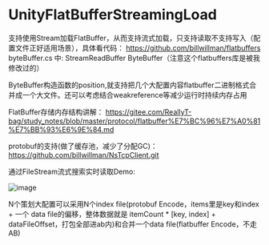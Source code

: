 # UnityFlatBufferStreamingLoad

支持使用Stream加载FlatBuffer，从而支持流式加载，只支持读取不支持写入（配置文件正好适用场景），具体看代码：
https://github.com/billwillman/flatbuffers
byteBuffer.cs 中: StreamReadBuffer ByteBuffer（注意这个flatbuffers库是被我修改过的）

ByteBuffer构造函数的position,就支持把几个大配置内容flatbuffer二进制格式合并成一个大文件。还可以考虑结合weakreference等减少运行时持续内存占用

FlatBuffer存储内存结构讲解：
https://gitee.com/ReallyT-bag/study_notes/blob/master/protocol/flatbuffer%E7%BC%96%E7%A0%81%E7%BB%93%E6%9E%84.md

protobuf的支持(做了缓存池，减少了分配GC)：
https://github.com/billwillman/NsTcpClient.git

通过FileStream流式搜索实时读取Demo:

![image](https://user-images.githubusercontent.com/3533457/236686954-b7e7f8e2-970b-4b61-ab55-9d4ed9e93dd8.png)

N个策划大配置可以采用N个index file(protobuf Encode，items里是key和index + 一个 data file的偏移，整体数据就是 itemCount * [key, index] + dataFileOffset，打包全部进ab内)和合并一个data file(flatbuffer Encode，不走AB)

